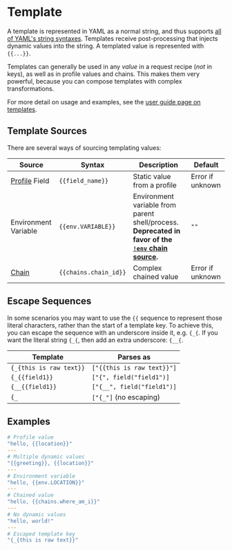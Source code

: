 # Template

A template is represented in YAML as a normal string, and thus supports [all of YAML's string syntaxes](https://www.educative.io/answers/how-to-represent-strings-in-yaml). Templates receive post-processing that injects dynamic values into the string. A templated value is represented with `{{...}}`.

Templates can generally be used in any _value_ in a request recipe (_not_ in keys), as well as in profile values and chains. This makes them very powerful, because you can compose templates with complex transformations.

For more detail on usage and examples, see the [user guide page on templates](../../user_guide/templates.md).

## Template Sources

There are several ways of sourcing templating values:

| Source                        | Syntax                | Description                                                                                                              | Default          |
| ----------------------------- | --------------------- | ------------------------------------------------------------------------------------------------------------------------ | ---------------- |
| [Profile](./profile.md) Field | `{{field_name}}`      | Static value from a profile                                                                                              | Error if unknown |
| Environment Variable          | `{{env.VARIABLE}}`    | Environment variable from parent shell/process. **Deprecated in favor of the [`!env` chain source](./chain_source.md).** | `""`             |
| [Chain](./chain.md)           | `{{chains.chain_id}}` | Complex chained value                                                                                                    | Error if unknown |

## Escape Sequences

In some scenarios you may want to use the `{{` sequence to represent those literal characters, rather than the start of a template key. To achieve this, you can escape the sequence with an underscore inside it, e.g. `{_{`. If you want the literal string `{_{`, then add an extra underscore: `{__{`.

| Template                | Parses as                  |
| ----------------------- | -------------------------- |
| `{_{this is raw text}}` | `["{{this is raw text}}"]` |
| `{_{{field1}}`          | `["{", field("field1")]`   |
| `{__{{field1}}`         | `["{__", field("field1")]` |
| `{_`                    | `["{_"]` (no escaping)     |

## Examples

```yaml
# Profile value
"hello, {{location}}"
---
# Multiple dynamic values
"{{greeting}}, {{location}}"
---
# Environment variable
"hello, {{env.LOCATION}}"
---
# Chained value
"hello, {{chains.where_am_i}}"
---
# No dynamic values
"hello, world!"
---
# Escaped template key
"{_{this is raw text}}"
```
